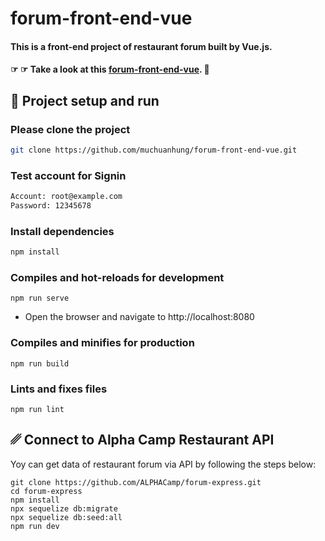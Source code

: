 # forum-front-end-vue

#### This is a front-end project of restaurant forum built by Vue.js.

#### ☞ ☞ Take a look at this [forum-front-end-vue](https://muchuanhung.github.io/forum-front-end-vue/). 👀

## 🏃‍ Project setup and run

### Please clone the project

```bash
git clone https://github.com/muchuanhung/forum-front-end-vue.git
```

### Test account for Signin

```bash
Account: root@example.com
Password: 12345678
```

### Install dependencies

```bash
npm install
```

### Compiles and hot-reloads for development

```
npm run serve
```

- Open the browser and navigate to http://localhost:8080

### Compiles and minifies for production

```
npm run build
```

### Lints and fixes files

```
npm run lint
```

## ␥ Connect to Alpha Camp Restaurant API

Yoy can get data of restaurant forum via API by following the steps below:

```
git clone https://github.com/ALPHACamp/forum-express.git
cd forum-express
npm install
npx sequelize db:migrate
npx sequelize db:seed:all
npm run dev
```
